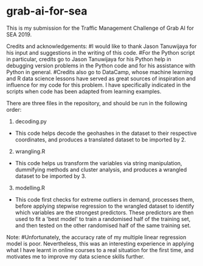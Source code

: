 # grab-ai-for-sea

This is my submission for the Traffic Management Challenge of Grab AI for SEA 2019.

Credits and acknowledgements:
#I would like to thank Jason Tanuwijaya for his input and suggestions in the writing of this code.
#For the Python script in particular, credits go to Jason Tanuwijaya for his Python help in debugging version problems in the Python code and for his assistance with Python in general.
#Credits also go to DataCamp, whose machine learning and R data science lessons have served as great sources of inspiration and influence for my code for this problem. I have specifically indicated in the scripts when code has been adapted from learning examples.

There are three files in the repository, and should be run in the following order:

1. decoding.py
- This code helps decode the geohashes in the dataset to their respective coordinates, and produces a translated dataset to be imported by 2.

2. wrangling.R
- This code helps us transform the variables via string manipulation, dummifying methods and cluster analysis, and produces a wrangled dataset to be imported by 3.

3. modelling.R
- This code first checks for extreme outliers in demand, processes them, before applying stepwise regression to the wrangled dataset to identify which variables are the strongest predictors. These predictors are then used to fit a 'best model' to train a randomised half of the training set, and then tested on the other randomised half of the same training set.

Note:
#Unfortunately, the accuracy rate of my multiple linear regression model is poor. Nevertheless, this was an interesting experience in applying what I have learnt in online courses to a real situation for the first time, and motivates me to improve my data science skills further.
